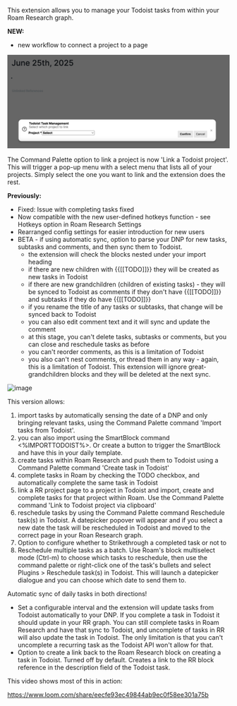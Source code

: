 This extension allows you to manage your Todoist tasks from within your Roam Research graph.

**NEW:**
- new workflow to connect a project to a page

![Project Linking Menu](image.png)

The Command Palette option to link a project is now 'Link a Todoist project'.
This will trigger a pop-up menu with a select menu that lists all of your projects. Simply select the one you want to link and the extension does the rest.


**Previously:**
- Fixed: Issue with completing tasks fixed
- Now compatible with the new user-defined hotkeys function - see Hotkeys option in Roam Research Settings
- Rearranged config settings for easier introduction for new users
- BETA - if using automatic sync, option to parse your DNP for new tasks, subtasks and comments, and then sync them to Todoist.
  - the extension will check the blocks nested under your import heading
  - if there are new children with {{[[TODO]]}} they will be created as new tasks in Todoist
  - if there are new grandchildren (children of existing tasks) - they will be synced to Todoist as comments if they don't have {{[[TODO]]}} and subtasks if they do have {{[[TODO]]}}
  - if you rename the title of any tasks or subtasks, that change will be synced back to Todoist
  - you can also edit comment text and it will sync and update the comment
  - at this stage, you can't delete tasks, subtasks or comments, but you can close and reschedule tasks as before
  - you can't reorder comments, as this is a limitation of Todoist
  - you also can't nest comments, or thread them in any way - again, this is a limitation of Todoist. This extension will ignore great-grandchildren blocks and they will be deleted at the next sync.
  
![image](https://user-images.githubusercontent.com/6857790/220472682-49fae7fb-ea5b-4cfa-b8f3-aa5953c99f99.png)

This version allows:

1. import tasks by automatically sensing the date of a DNP and only bringing relevant tasks, using the Command Palette command 'Import tasks from Todoist'. 
2. you can also import using the SmartBlock command <%IMPORTTODOIST%>. Or create a button to trigger the SmartBlock and have this in your daily template.
3. create tasks within Roam Research and push them to Todoist using a Command Palette command 'Create task in Todoist'
4. complete tasks in Roam by checking the TODO checkbox, and automatically complete the same task in Todoist
5. link a RR project page to a project in Todoist and import, create and complete tasks for that project within Roam. Use the Command Palette command 'Link to Todoist project via clipboard'
6. reschedule tasks by using the Command Palette command Reschedule task(s) in Todoist. A datepicker popover will appear and if you select a new date the task will be rescheduled in Todoist and moved to the correct page in your Roan Research graph.
7. Option to configure whether to Strikethrough a completed task or not to
8. Reschedule multiple tasks as a batch. Use Roam's block multiselect mode (Ctrl-m) to choose which tasks to reschedule, then use the command palette or right-click one of the task's bullets and select Plugins > Reschedule task(s) in Todoist. This will launch a datepicker dialogue and you can choose which date to send them to.

Automatic sync of daily tasks in both directions!
- Set a configurable interval and the extension will update tasks from Todoist automatically to your DNP. If you complete a task in Todoist it should update in your RR graph. You can still complete tasks in Roam Research and have that sync to Todoist, and uncomplete of tasks in RR will also update the task in Todoist. The only limitation is that you can't uncomplete a recurring task as the Todoist API won't allow for that.
- Option to create a link back to the Roam Research block on creating a task in Todoist. Turned off by default. Creates a link to the RR block reference in the description field of the Todoist task.

This video shows most of this in action:

https://www.loom.com/share/eecfe93ec49844ab9ec0f58ee301a75b
